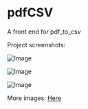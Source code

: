 # pdfCSV
A front end for pdf_to_csv


Project screenshots:

![Image](https://i.imgur.com/imcrAVU.png)

![Image](https://i.imgur.com/BNnQgZ0.png)

![Image](https://i.imgur.com/wsbPHbR.png)

More images: [Here](https://imgur.com/a/JJec0YL)

